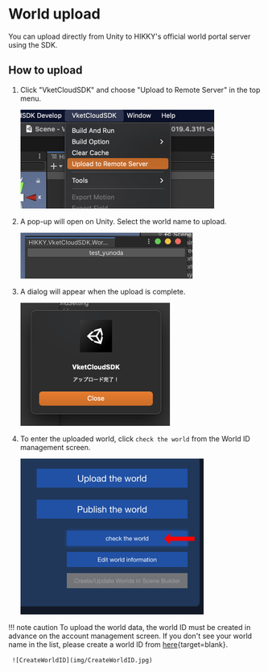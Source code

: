 # World upload
You can upload directly from Unity to HIKKY's official world portal server using the SDK.

## How to upload
  
1. Click "VketCloudSDK" and choose "Upload to Remote Server" in the top menu.

     ![UploadToRemoteServer](img/UploadToRemoteServer.jpg)

2. A pop-up will open on Unity. Select the world name to upload.

     ![WorldListForUpload](img/WorldListForUpload.jpg)

3. A dialog will appear when the upload is complete.

     ![UploadSuccess](img/UploadSuccess.jpg)

4. To enter the uploaded world, click `check the world` from the World ID management screen.

     ![CheckTheWorld](img/CheckTheWorld.jpg)


!!! note caution
     To upload the world data, the world ID must be created in advance on the account management screen. If you don't see your world name in the list, please create a world ID from [here](https://cloud.vket.com/account/world){target=blank}.

     ![CreateWorldID](img/CreateWorldID.jpg)